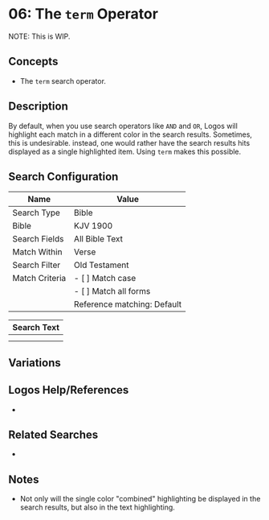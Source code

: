# 06: The `term`  Operator

NOTE: This is WIP.

## Concepts
- The `term` search operator.

## Description
By default, when you use search operators like `AND` and `OR`, Logos will highlight each match in a different color in the search results. Sometimes, this is undesirable. instead, one would rather have the search results hits displayed as a single highlighted item. Using `term` makes this possible.

## Search Configuration

| Name           | Value                       |
| -------------- | --------------------------- |
| Search Type    | Bible                       |
| Bible          | KJV 1900                    |
| Search Fields  | All Bible Text              |
| Match Within   | Verse                       |
| Search Filter  | Old Testament               |
| Match Criteria | - [ ] Match case            |
|                | - [ ] Match all forms       |
|                | Reference matching: Default |

| Search Text |
| ----------- |
| []()        |
|             |
## Variations


## Logos Help/References
- 

## Related Searches
- 

## Notes
- Not only will the single color "combined" highlighting be displayed in the search results, but also in the text highlighting.

